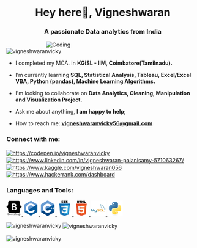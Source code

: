 <h1 align="center">Hey here👋, Vigneshwaran</h1>
<h3 align="center">A passionate Data analytics from India</h3>
<img align="right" alt="Coding" width="400" src="https://raw.githubusercontent.com/abhisheknaiidu/abhisheknaiidu/master/code.gif">

<p align="left"> <img src="https://komarev.com/ghpvc/?username=vigneshwaranvicky&label=Profile%20views&color=0e75b6&style=flat" alt="vigneshwaranvicky" /> </p>

- I completed my MCA. in **KGiSL - IIM, Coimbatore(Tamilnadu).**

- I’m currently learning **SQL, Statistical Analysis, Tableau, Excel/Excel VBA, Python (pandas), Machine Learning Algorithms.**

- I'm looking to collaborate on **Data Analytics, Cleaning, Manipulation and Visualization Project.**

- Ask me about anything, **I am happy to help;**

- How to reach me: **vigneshwaranvicky56@gmail.com**

<h3 align="left">Connect with me:</h3>
<p align="left">
<a href="https://codepen.io/https://codepen.io/vigneshwaranvicky" target="blank"><img align="center" src="https://raw.githubusercontent.com/rahuldkjain/github-profile-readme-generator/master/src/images/icons/Social/codepen.svg" alt="https://codepen.io/vigneshwaranvicky" height="30" width="40" /></a>
<a href="https://linkedin.com/in/https://www.linkedin.com/in/vigneshwaran-palanisamy-571063267/" target="blank"><img align="center" src="https://raw.githubusercontent.com/rahuldkjain/github-profile-readme-generator/master/src/images/icons/Social/linked-in-alt.svg" alt="https://www.linkedin.com/in/vigneshwaran-palanisamy-571063267/" height="30" width="40" /></a>
<a href="https://kaggle.com/https://www.kaggle.com/vigneshwaran056" target="blank"><img align="center" src="https://raw.githubusercontent.com/rahuldkjain/github-profile-readme-generator/master/src/images/icons/Social/kaggle.svg" alt="https://www.kaggle.com/vigneshwaran056" height="30" width="40" /></a>
<a href="https://www.hackerrank.com/https://www.hackerrank.com/dashboard" target="blank"><img align="center" src="https://raw.githubusercontent.com/rahuldkjain/github-profile-readme-generator/master/src/images/icons/Social/hackerrank.svg" alt="https://www.hackerrank.com/dashboard" height="30" width="40" /></a>
</p>

<h3 align="left">Languages and Tools:</h3>
<p align="left"> <a href="https://getbootstrap.com" target="_blank" rel="noreferrer"> <img src="https://raw.githubusercontent.com/devicons/devicon/master/icons/bootstrap/bootstrap-plain-wordmark.svg" alt="bootstrap" width="40" height="40"/> </a> <a href="https://www.cprogramming.com/" target="_blank" rel="noreferrer"> <img src="https://raw.githubusercontent.com/devicons/devicon/master/icons/c/c-original.svg" alt="c" width="40" height="40"/> </a> <a href="https://www.w3schools.com/cpp/" target="_blank" rel="noreferrer"> <img src="https://raw.githubusercontent.com/devicons/devicon/master/icons/cplusplus/cplusplus-original.svg" alt="cplusplus" width="40" height="40"/> </a> <a href="https://www.w3schools.com/css/" target="_blank" rel="noreferrer"> <img src="https://raw.githubusercontent.com/devicons/devicon/master/icons/css3/css3-original-wordmark.svg" alt="css3" width="40" height="40"/> </a> <a href="https://www.w3.org/html/" target="_blank" rel="noreferrer"> <img src="https://raw.githubusercontent.com/devicons/devicon/master/icons/html5/html5-original-wordmark.svg" alt="html5" width="40" height="40"/> </a> <a href="https://www.mysql.com/" target="_blank" rel="noreferrer"> <img src="https://raw.githubusercontent.com/devicons/devicon/master/icons/mysql/mysql-original-wordmark.svg" alt="mysql" width="40" height="40"/> </a> <a href="https://www.python.org" target="_blank" rel="noreferrer"> <img src="https://raw.githubusercontent.com/devicons/devicon/master/icons/python/python-original.svg" alt="python" width="40" height="40"/> </a> </p>

<p><img align="left" src="https://github-readme-stats.vercel.app/api/top-langs?username=vigneshwaranvicky&show_icons=true&locale=en&layout=compact" alt="vigneshwaranvicky" /></p>

<p>&nbsp;<img align="center" src="https://github-readme-stats.vercel.app/api?username=vigneshwaranvicky&show_icons=true&locale=en" alt="vigneshwaranvicky" /></p>

<p><img align="center" src="https://github-readme-streak-stats.herokuapp.com/?user=vigneshwaranvicky&" alt="vigneshwaranvicky" /></p>
